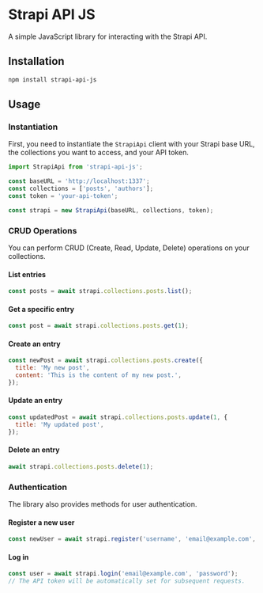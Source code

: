 # Strapi API JS

A simple JavaScript library for interacting with the Strapi API.

## Installation

```bash
npm install strapi-api-js
```

## Usage

### Instantiation

First, you need to instantiate the `StrapiApi` client with your Strapi base URL, the collections you want to access, and your API token.

```javascript
import StrapiApi from 'strapi-api-js';

const baseURL = 'http://localhost:1337';
const collections = ['posts', 'authors'];
const token = 'your-api-token';

const strapi = new StrapiApi(baseURL, collections, token);
```

### CRUD Operations

You can perform CRUD (Create, Read, Update, Delete) operations on your collections.

#### List entries

```javascript
const posts = await strapi.collections.posts.list();
```

#### Get a specific entry

```javascript
const post = await strapi.collections.posts.get(1);
```

#### Create an entry

```javascript
const newPost = await strapi.collections.posts.create({
  title: 'My new post',
  content: 'This is the content of my new post.',
});
```

#### Update an entry

```javascript
const updatedPost = await strapi.collections.posts.update(1, {
  title: 'My updated post',
});
```

#### Delete an entry

```javascript
await strapi.collections.posts.delete(1);
```

### Authentication

The library also provides methods for user authentication.

#### Register a new user

```javascript
const newUser = await strapi.register('username', 'email@example.com', 'password');
```

#### Log in

```javascript
const user = await strapi.login('email@example.com', 'password');
// The API token will be automatically set for subsequent requests.
```
